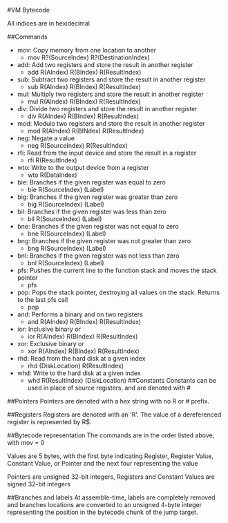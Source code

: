 #VM Bytecode

All indices are in hexidecimal

##Commands

- mov: Copy memory from one location to another
	- mov R?(SourceIndex) R?(DestinationIndex)
- add: Add two registers and store the result in another register
	- add R(AIndex) R(BIndex) R(ResultIndex)
- sub: Subtract two registers and store the result in another register
	- sub R(AIndex) R(BIndex) R(ResultIndex)
- mul: Multiply two registers and store the result in another register
	- mul R(AIndex) R(BIndex) R(ResultIndex)
- div: Divide two registers and store the result in another register
	- div R(AIndex) R(BIndex) R(ResultIndex)
- mod: Modulo two registers and store the result in another register
	- mod R(AIndex) R(BINdex) R(ResultIndex)
- neg: Negate a value 
	- neg R(SourceIndex) R(ResultIndex)
- rfi: Read from the input device and store the result in a register
	- rfi R(ResultIndex)
- wto: Write to the output device from a register
	- wto R(DataIndex)
- bie: Branches if the given register was equal to zero
	- bie R(SourceIndex) (Label)
- big: Branches if the given register was greater than zero
	- big R(SourceIndex) (Label)
- bil: Branches if the given register was less than zero
	- bil R(SourceIndex) (Label)
- bne: Branches if the given register was not equal to zero
	- bne R(SourceIndex) (Label)
- bng: Branches if the given register was not greater than zero
	- bng R(SourceIndex) (Label)
- bnl: Branches if the given register was not less than zero
	- bnl R(SourceIndex) (Label)
- pfs: Pushes the current line to the function stack and moves the stack pointer
	- pfs
- pop: Pops the stack pointer, destroying all values on the stack. Returns to the last pfs call
	- pop
- and: Performs a binary and on two registers
	- and R(AIndex) R(BIndex) R(ResultIndex)
- ior: Inclusive binary or
	- ior R(AIndex) R(BIndex) R(ResultIndex)
- xor: Exclusive binary or
	- xor R(AIndex) R(BIndex) R(ResultIndex)
- rhd: Read from the hard disk at a given index
	- rhd (DiskLocation) R(ResultIndex)
- whd: Write to the hard disk at a given index
	- whd R(ResultIndex) (DiskLocation)
##Constants
Constants can be used in place of source registers, and are denoted with #

##Pointers
Pointers are denoted with a hex string with no R or # prefix.

##Registers
Registers are denoted with an 'R'. The value of a dereferenced register is represented by R$.

##Bytecode representation
The commands are in the order listed above, with mov = 0

Values are 5 bytes, with the first byte indicating Register, Register Value, Constant Value, or Pointer and the next four representing the value

Pointers are unsigned 32-bit integers, Registers and Constant Values are signed 32-bit integers

##Branches and labels
At assemble-time, labels are completely removed and branches locations are converted to an unsigned 4-byte integer representing the position in the bytecode chunk of the jump target.
